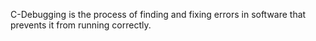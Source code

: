 C-Debugging is the process of finding and fixing errors in software that prevents it from running correctly.
